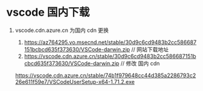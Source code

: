 # vscode 国内下载

1. vscode.cdn.azure.cn 为国内 cdn 更换
   1. https://az764295.vo.msecnd.net/stable/30d9c6cd9483b2cc586687151bcbcd635f373630/VSCode-darwin.zip		// 网站下载地址
   2. https://vscode.cdn.azure.cn/stable/30d9c6cd9483b2cc586687151bcbcd635f373630/VSCode-darwin.zip			// 修改 国内 cdn

   https://vscode.cdn.azure.cn/stable/74b1f979648cc44d385a2286793c226e611f59e7/VSCodeUserSetup-x64-1.71.2.exe